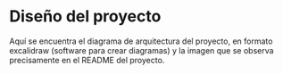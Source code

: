 # Diseño del proyecto

Aquí se encuentra el diagrama de arquitectura del proyecto, en formato excalidraw (software para crear diagramas) y la imagen que se observa precisamente en el README del proyecto.